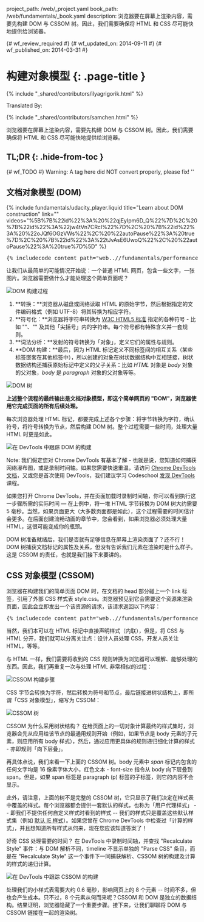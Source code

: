 project_path: /web/_project.yaml
book_path: /web/fundamentals/_book.yaml
description: 浏览器要在屏幕上渲染内容，需要先构建 DOM 与 CSSOM 树。因此，我们需要确保将 HTML 和 CSS 尽可能快地提供给浏览器。

{# wf_review_required #}
{# wf_updated_on: 2014-09-11 #}
{# wf_published_on: 2014-03-31 #}

# 构建对象模型 {: .page-title }

{% include "_shared/contributors/ilyagrigorik.html" %}


Translated By: 

{% include "_shared/contributors/samchen.html" %}



浏览器要在屏幕上渲染内容，需要先构建 DOM 与 CSSOM 树。因此，我们需要确保将 HTML 和 CSS 尽可能快地提供给浏览器。



## TL;DR {: .hide-from-toc }
{# wf_TODO #}
Warning: A tag here did NOT convert properly, please fix! ''


## 文档对象模型 (DOM)

{% include fundamentals/udacity_player.liquid title="Learn about DOM construction" link="" videos="%5B%7B%22id%22%3A%20%22qjEyIpm6D_Q%22%7D%2C%20%7B%22id%22%3A%22jw4tVn7CRcI%22%7D%2C%20%7B%22id%22%3A%20%22oJQf6OGzVWs%22%2C%20%22autoPause%22%3A%20true%7D%2C%20%7B%22id%22%3A%22tJvAsE6UwoQ%22%2C%20%22autoPause%22%3A%20true%7D%5D" %}

<pre class="prettyprint">
{% includecode content_path="web..//fundamentals/performance/critical-rendering-path/_code/basic_dom.html" region_tag="full" %}
</pre>

让我们从最简单的可能情况开始说：一个普通 HTML 网页，包含一些文字，一张图片。浏览器需要做什么才能处理这个简单页面呢？

<img src="images/full-process.png" alt="DOM 构建过程">

1. **转换：**浏览器从磁盘或网络读取 HTML 的原始字节，然后根据指定的文件编码格式（例如 UTF-8）将其转换为相应字符。
2. **符号化：**浏览器将字符串转换为 [W3C HTML5 标准](http://www.w3.org/TR/html5/) 指定的各种符号 - 比如 "<html>"、"<body>" 及其他「尖括号」内的字符串。每个符号都有特殊含义并一套规则。
3. **词法分析：**发射的符号转换为「对象」，定义它们的属性与规则。
4. **DOM 构建：**最后，因为 HTML 标记定义不同标签间的相互关系（某些标签嵌套在其他标签中），所以创建的对象在树状数据结构中互相链接，树状数据结构还捕获原始标记中定义的父子关系：比如 _HTML_ 对象是 _body_ 对象的父对象，_body_ 是 _paragraph_ 对象的父对象等等。

<img src="images/dom-tree.png" class="center" alt="DOM 树">

**上述整个流程的最终输出是文档对象模型，即这个简单网页的 "DOM"，浏览器使用它完成页面的所有后续处理。**

每次浏览器处理 HTML 标记，都要完成上述各个步骤：将字节转换为字符，确认符号，将符号转换为节点，然后构建 DOM 树。整个过程需要一些时间，处理大量 HTML 时更是如此。

<img src="images/dom-timeline.png" class="center" alt="在 DevTools 中跟踪 DOM 的构建">

<!-- TODO: Verify note type! -->
Note: 我们假定您对 Chrome DevTools 有基本了解 - 也就是说，您知道如何捕获网络瀑布图，或是录制时间轴。如果您需要快速重温，请访问 <a href="https://developer.chrome.com/devtools">Chrome DevTools 文档</a>，又或您是首次使用 DevTools，我们建议学习 Codeschool <a href="http://discover-devtools.codeschool.com/">发现 DevTools</a> 课程。

如果您打开 Chrome DevTools，并在页面加载时录制时间轴，你可以看到执行这一步骤所需的实际时间 &mdash; 在上例中，将一堆 HTML 字节转换为 DOM 树大约需要 5 毫秒。当然，如果页面更大（大多数页面都是如此），这个过程需要的时间估计会更多。在后面创建流畅动画的章节中，您会看到，如果浏览器必须处理大量 HTML，这很可能变成你的瓶颈。

DOM 树准备就绪后，我们是否就有足够信息在屏幕上渲染页面了？还不行！DOM 树捕获文档标记的属性及关系，但没有告诉我们元素在渲染时是什么样子。这是 CSSOM 的责任，也就是我们接下来要讲的。

## CSS 对象模型 (CSSOM)

浏览器在构建我们的简单页面 DOM 时，在文档的 head 部分碰上一个 link 标签，引用了外部 CSS 样式表 style.css。浏览器预见到它会需要这个资源来渲染页面，因此会立即发出一个该资源的请求，该请求返回以下内容：

<pre class="prettyprint">
{% includecode content_path="web..//fundamentals/performance/critical-rendering-path/_code/style.css" region_tag="full" lang=css %}
</pre>

当然，我们本可以在 HTML 标记中直接声明样式（内联），但是，将 CSS 与 HTML 分开，我们就可以分离关注点：设计人员处理 CSS，开发人员关注 HTML，等等。

与 HTML 一样，我们需要将收到的 CSS 规则转换为浏览器可以理解、能够处理的东西。因此，我们再重复一次与处理 HTML 非常相似的过程：

<img src="images/cssom-construction.png" class="center" alt="CSSOM 构建步骤">

CSS 字节会转换为字符，然后转换为符号和节点，最后链接进树状结构上，即所谓「CSS 对象模型」，缩写为 CSSOM：

<img src="images/cssom-tree.png" class="center" alt="CSSOM 树">

CSSOM 为什么采用树状结构？ 在给页面上的一切对象计算最终的样式集时，浏览器会先从应用给该节点的最通用规则开始（例如，如果节点是 body 元素的子元素，则应用所有 body 样式），然后，通过应用更具体的规则递归细化计算的样式 - 亦即规则「向下层叠」。

再具体点说，我们来看一下上面的 CSSOM 树。body 元素中 _span_ 标记内包含的任何文字均是 16 像素字体大小，红色文本 - font-size 指令从 body 向下层叠到 span。但是，如果 span 标签是 paragraph (p) 标签的子标签，则它的内容不会显示。

此外，请注意，上面的树不是完整的 CSSOM 树，它只显示了我们决定在样式表中覆盖的样式。每个浏览器都会提供一套默认的样式，也称为「用户代理样式」 -- 即我们不提供任何自定义样式时看到的样式 -- 我们的样式只是覆盖这些默认样式集（例如 [默认 IE 样式](http://www.iecss.com/)）。如果您曾在 Chrome DevTools 中检查过「计算的样式」，并且想知道所有样式从何来，现在您应该知道答案了！

好奇 CSS 处理需要的时间？ 在 DevTools 中录制时间轴，并查找 "Recalculate Style" 事件：与 DOM 解析不同，timeline 不显示单独的 "Parse CSS" 条目，而是在 "Recalculate Style" 这一个事件下一同捕获解析、CSSOM 树的构建及计算的样式的递归计算。

<img src="images/cssom-timeline.png" class="center" alt="在 DevTools 中跟踪 CSSOM 的构建">

处理我们的小样式表需要大约 0.6 毫秒，影响网页上的 8 个元素 -- 时间不多，但也会产生成本。只不过，8 个元素从何而来呢？CSSOM 和 DOM 是独立的数据结构。结果证明，浏览器隐藏了一个重要步骤。接下来，让我们聊聊将 DOM 与 CSSOM 链接在一起的渲染树。



